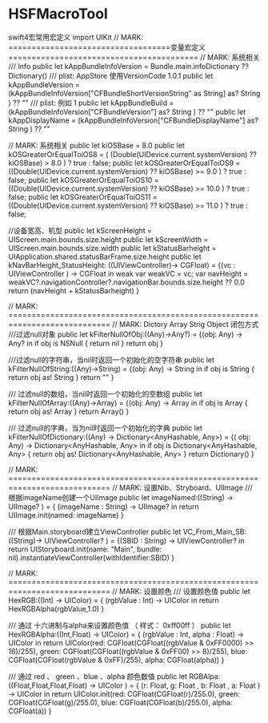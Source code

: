 # HSFMacroTool
swift4宏常用宏定义
import UIKit
// MARK: ===================================变量宏定义=========================================
// MARK: 系统相关
/// Info
public let kAppBundleInfoVersion = Bundle.main.infoDictionary ?? Dictionary()
/// plist:  AppStore 使用VersionCode 1.0.1
public let kAppBundleVersion = (kAppBundleInfoVersion["CFBundleShortVersionString" as String] as? String ) ?? ""
/// plist: 例如 1
public let kAppBundleBuild = (kAppBundleInfoVersion["CFBundleVersion"] as? String ) ?? ""
public let kAppDisplayName = (kAppBundleInfoVersion["CFBundleDisplayName"] as? String ) ?? ""

// MARK: 系统相关
public let kiOSBase = 8.0
public let kOSGreaterOrEqualToiOS8 = ( (Double(UIDevice.current.systemVersion) ?? kiOSBase) > 8.0 ) ? true : false;
public let kOSGreaterOrEqualToiOS9 = ((Double(UIDevice.current.systemVersion) ?? kiOSBase) >= 9.0 ) ? true : false;
public let kOSGreaterOrEqualToiOS10 = ((Double(UIDevice.current.systemVersion) ?? kiOSBase) >= 10.0 ) ? true : false;
public let kOSGreaterOrEqualToiOS11 = ((Double(UIDevice.current.systemVersion) ?? kiOSBase) >= 11.0 ) ? true : false;

//设备宽高、机型
public let kScreenHeight = UIScreen.main.bounds.size.height
public let kScreenWidth = UIScreen.main.bounds.size.width
public let kStatusBarheight = UIApplication.shared.statusBarFrame.size.height
public let kNavBarHeight_StatusHeight: ((UIViewController)-> CGFloat) = {(vc : UIViewController ) -> CGFloat in
    weak var weakVC = vc;
    var navHeight = weakVC?.navigationController?.navigationBar.bounds.size.height ?? 0.0
    return (navHeight + kStatusBarheight)
}


// MARK: ============================================================================
// MARK: Dictory Array Strig Object 闭包方式
///过滤null对象
public let kFilterNullOfObj:((Any)->Any?) = {(obj: Any) -> Any? in
    if obj is NSNull {
        return nil
    }
    return obj
}

///过滤null的字符串，当nil时返回一个初始化的空字符串
public let kFilterNullOfString:((Any)->String) = {(obj: Any) -> String in
    if obj is String {
        return obj as! String
    }
    return ""
}

/// 过滤null的数组，当nil时返回一个初始化的空数组
public let kFilterNullOfArray:((Any)->Array<Any>) = {(obj: Any) -> Array<Any> in
    if obj is Array<Any> {
        return obj as! Array<Any>
    }
    return Array()
}


/// 过滤null的字典，当为nil时返回一个初始化的字典
public let kFilterNullOfDictionary:((Any) -> Dictionary<AnyHashable, Any>) = {( obj: Any) -> Dictionary<AnyHashable, Any> in
    if obj is Dictionary<AnyHashable, Any> {
        return obj as! Dictionary<AnyHashable, Any>
    }
    return Dictionary()
}


// MARK: ============================================================================
// MARK: 设置Nib、Stryboard、UIImage
/// 根据imageName创建一个UIImage
public let imageNamed:((String) -> UIImage? ) = { (imageName : String) -> UIImage? in
    return UIImage.init(named: imageName)
}


/// 根据Main.storyboard建立ViewController
public let VC_From_Main_SB:((String)-> UIViewController? ) = {(SBID : String) -> UIViewController? in
    return UIStoryboard.init(name: "Main", bundle: nil).instantiateViewController(withIdentifier:SBID)
}


// MARK: ============================================================================
// MARK: 设置颜色
/// 设置颜色值
public let HexRGB:((Int) -> UIColor) = { (rgbValue : Int) -> UIColor in
    return HexRGBAlpha(rgbValue,1.0)
}

/// 通过 十六进制与alpha来设置颜色值  （ 样式： 0xff00ff ）
public let HexRGBAlpha:((Int,Float) -> UIColor) = { (rgbValue : Int, alpha : Float) -> UIColor in
    return UIColor(red: CGFloat(CGFloat((rgbValue & 0xFF0000) >> 16)/255), green: CGFloat(CGFloat((rgbValue & 0xFF00) >> 8)/255), blue: CGFloat(CGFloat(rgbValue & 0xFF)/255), alpha: CGFloat(alpha))
}


/// 通过 red 、 green 、blue 、alpha 颜色数值
public let RGBAlpa:((Float,Float,Float,Float) -> UIColor ) = { (r: Float, g: Float , b: Float , a: Float ) -> UIColor in
    return UIColor.init(red: CGFloat(CGFloat(r)/255.0), green: CGFloat(CGFloat(g)/255.0), blue: CGFloat(CGFloat(b)/255.0), alpha: CGFloat(a))
}

